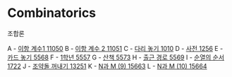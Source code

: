 # Combinatorics
조합론

A - [이항 계수1 11050](https://www.acmicpc.net/problem/11050)
B - [이항 계수 2 11051](https://www.acmicpc.net/problem/11051)
C - [다리 놓기 1010](https://www.acmicpc.net/problem/1010)
D - [사전 1256](https://www.acmicpc.net/problem/1256)
E - [카드 놓기 5568](https://www.acmicpc.net/problem/5568)
F - [1학년 5557](https://www.acmicpc.net/problem/5557)
G - [산책	5573](https://www.acmicpc.net/problem/5573)
H - [출근 경로 5569](https://www.acmicpc.net/problem/5569)
I - [순열의 순서 1722](https://www.acmicpc.net/problem/1722)
J - [조약돌 꺼내기 13251](https://www.acmicpc.net/problem/13251)
K - [N과 M (9) 15663](https://www.acmicpc.net/problem/15663)
L - [N과 M (10) 15664](https://www.acmicpc.net/problem/15664)
